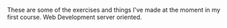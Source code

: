 These are some of the exercises and things I've made at the moment in my first course. Web Development server oriented.
